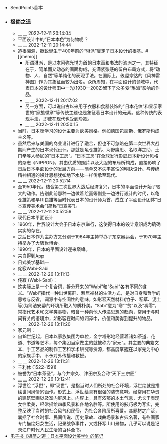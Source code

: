 - SendPoints善本
- ### 极简之道
    - __ __ 2022-12-11 20:14:04
    - 平面设计中的“日本本色”为何物呢？
    - __ __ 2022-12-11 20:14:44
    - 追根溯源，据说诞生于400年前的“琳派”奠定了日本设计的根基。#[[memo]]
        - 所谓琳派，是以本阿弥光悦为首的日本画和书法的流派之一，其特征在于，简单而又动态的画面构成，充满紧张感的留白布局方式，将“动物、人、自然”等单纯化的表现手法。在国际上，俵屋宗达的《风神雷神图》作为其象征而较为出名。众所周知，在平面设计的领域中，代表日本的设计师田中一光(1930—2002)留下了众多受“琳派”影响的作品。
        - __ __ 2022-12-11 20:17:02
        - 另一方面，可以说自古以来用于衣服和食器装饰的“日本花纹”和显示家世的“家族徽章”等传统主题也是象征着日本设计的元素。这种传统的表现手法，即使在现代也受到珍视。
        - __ __ 2022-12-11 20:50:15
    - 当时，日本所学习的设计主要为欧美风格。例如德国包豪斯、俄罗斯构成主义等。
    - 虽然后来与美国的商业设计进行了融合，但也不可忽略在第二次世界大战期间产生的日本现代设计。那就是龟仓雄策、河野鹰思、名取洋之助、土门拳等人参加的“日本工房”。“日本工房”在全球发行彰显日本新设计风格的杂志《NIPPON》，其由优质的照片以及大胆的布局所构成，直接影响了日后日本平面设计的发展方向——简单又不失丰富性的明快设计。与传统精神相通的设计思想犹如地下水脉一样传承至现代。
    - __ __ 2022-12-11 20:52:14
    - 至1950年代，结合第二次世界大战后经济复兴，日本的平面设计开始了较大的动作。告别此前那种一边做着绘画等副业一边进行设计的时代，以龟仓雄策和早川良雄等当时代表日本的设计师为首，成立了平面设计团体“日本宣传美术会”(简称“日宣美”)。
    - __ __ 2022-12-11 20:52:56
    - 现代日本平面设计
    - 1960年，世界设计大会于日本东京举行，这使得日本的设计意识成为确确实实的存在。
    - 之后日本作为主办方又分别于1964年主持举办了东京奥运会，于1970年主持举办了大阪世博会。
    - 1990年，日本的平面设计迎来巅峰。
    - 来自得到App
    - 日式美学基础一
    - 侘寂Wabi-Sabi
    - __ __ 2022-12-26 13:11:13
    - 侘寂 (Wabi-Sabi)：
    - 这实际上是一个复合词，拆分开来的“Wabi”和“Sabi”各有不同的含义。“Wabi”指代一种出世离群、索居禅林的生活方式，是对自身和哲学的思考与反省，词源中有空间性的意味，如形容天然材料(竹子、稻草、泥土等)为简洁安静的环境所融入的质朴美。“Sabi”意为“寒”“贫”以及“凋零”，常指代艺术和文学类事物，暗含一种向他人传递思想的趋向，常用于与时间有关的语境中，如形容在时间的润泽中，价值和美得到提升的物品。
    - __ __ 2022-12-26 13:11:20
    - 家元制：
    - 自18世纪起，日本以家族集团为单位，金字塔形地经营着诸如茶道、花道、书道等艺术，每个集团当家做主的就被称为“家元”。其主要的典籍文本、手工艺品的制作工艺和学术研究等资源，都高度掌握在以家元为中心的家族手中，不予对外传播和教授。
    - __ __ 2022-12-26 13:11:31
    - 千利休 (1522-1591)
    - 被誉为“日本茶圣”，与今井宗久、津田宗及合称“天下三宗匠”
    - __ __ 2022-12-26 13:12:41
    - 浮世绘
“浮世”，即“现世”，是指当时人们所处的社会环境，浮世绘就是描绘世间风情的画作。形式上，浮世绘具有很强的装饰意味，经常用在华贵的建筑壁画以及室内屏风上。内容上，具有浓郁的本土气息，尤长于表现女性柔美，经常描绘四季风景和各地名胜等。所使用的技巧极为写实，完整反映了当时的社会风气和民俗，为社会各阶层所喜爱。其题材之广泛，囊括了社会时事、民间传说、历史掌故、戏曲场景和古典名著，有些画家专门描绘妇女生活，记录战争事件，又或抒写山川景物，几乎可以说是记录江户时代人民生活的百科全书。
- [电子书《极简之道：日本平面设计美学》的笔记](evernote:///view/13797828/s63/e6050628-6615-4a1b-ace3-046808c4555d/e6050628-6615-4a1b-ace3-046808c4555d/)
